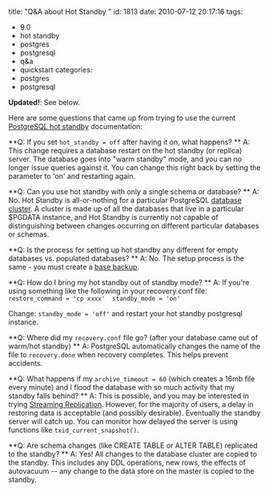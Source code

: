 title: "Q&A about Hot Standby "
id: 1813
date: 2010-07-12 20:17:16
tags: 
- 9.0
- hot standby
- postgres
- postgresql
- q&amp;a
- quickstart
categories: 
- postgres
- postgresql

**Updated!**: See below.

Here are some questions that came up from trying to use the current [PostgreSQL hot standby](http://www.postgresql.org/docs/9.0/static/hot-standby.html) documentation: 

**Q: If you set `hot_standby = off` after having it on, what happens? 
**
A: This change requires a database restart on the hot standby (or replica) server. The database goes into "warm standby" mode, and you can no longer issue queries against it. You can change this right back by setting the parameter to 'on' and restarting again.

**Q: Can you use hot standby with only a single schema or database?
**
A: No. Hot Standby is all-or-nothing for a particular PostgreSQL [database cluster](http://www.postgresql.org/docs/9.0/static/creating-cluster.html). A cluster is made up of all the databases that live in a particular $PGDATA instance, and Hot Standby is currently not capable of distinguishing between changes occurring on different particular databases or schemas.

**Q: Is the process for setting up hot standby any different for empty databases vs. populated databases?
**
A: No. The setup process is the same - you must create a [base backup](http://www.postgresql.org/docs/9.0/static/continuous-archiving.html#BACKUP-BASE-BACKUP).

**Q: How do I bring my hot standby out of standby mode? 
**
A: If you're using something like the following in your recovery.conf file: 
`
restore_command = 'cp xxxx' 
standby_mode = 'on'
`

Change: `standby_mode = 'off'` and restart your hot standby postgresql instance.

**Q: Where did my `recovery.conf` file go? (after your database came out of warm/hot standby)
**
A: PostgreSQL automatically changes the name of the file to `recovery.done` when recovery completes. This helps prevent accidents.

**Q: What happens if my `archive_timeout = 60` (which creates a 16mb file every minute) and I flood the database with so much activity that my standby falls behind?
**
A: This is possible, and you may be interested in trying [Streaming Replication](http://www.postgresql.org/docs/9.0/static/warm-standby.html#STREAMING-REPLICATION). However, for the majority of users, a delay in restoring data is acceptable (and possibly desirable). Eventually the standby server will catch up.  You can monitor how delayed the server is using functions like   `txid_current_snapshot()`.

**Q: Are schema changes (like CREATE TABLE or ALTER TABLE) replicated to the standby?
**
A: Yes! All changes to the database cluster are copied to the standby. This includes any DDL operations, new rows, the effects of autovacuum -- any change to the data store on the master is copied to the standby.
